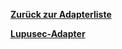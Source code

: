 [**Zurück zur Adapterliste**](/adapterref/adapterliste.md)

[**Lupusec-Adapter**](/adapterref/docs/iobroker.lupusec/de/README.md)
